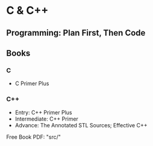 # C & C++

## Programming: Plan First, Then Code

## Books

### C

- C Primer Plus

### C++

- Entry: C++ Primer Plus
- Intermediate: C++ Primer
- Advance: The Annotated STL Sources; Effective C++

Free Book PDF: "src/"
